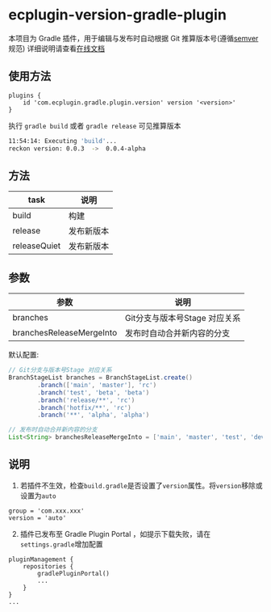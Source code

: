 # ecplugin-version-gradle-plugin

本项目为 Gradle 插件，用于编辑与发布时自动根据 Git 推算版本号(遵循[semver](https://semver.org)规范)
详细说明请查看[在线文档](https://github.com/liuzhenghui/ecplugin-version-gradle-plugin)

## 使用方法

```
plugins {
    id 'com.ecplugin.gradle.plugin.version' version '<version>'
}
```

执行 `gradle build` 或者 `gradle release` 可见推算版本

``` bash
11:54:14: Executing 'build'...
reckon version: 0.0.3  ->  0.0.4-alpha
```

## 方法

| task         | 说明    |
|--------------|-------|
| build        | 构建    |
| release      | 发布新版本 |
| releaseQuiet | 发布新版本 |

## 参数

| 参数                       | 说明                  |
|--------------------------|---------------------|
| branches                 | Git分支与版本号Stage 对应关系 |
| branchesReleaseMergeInto | 发布时自动合并新内容的分支       |

默认配置:

```groovy
// Git分支与版本号Stage 对应关系
BranchStageList branches = BranchStageList.create()
        .branch(['main', 'master'], 'rc')
        .branch('test', 'beta', 'beta')
        .branch('release/**', 'rc')
        .branch('hotfix/**', 'rc')
        .branch('**', 'alpha', 'alpha')

// 发布时自动合并新内容的分支
List<String> branchesReleaseMergeInto = ['main', 'master', 'test', 'develop/**']
```

## 说明

1. 若插件不生效，检查`build.gradle`是否设置了`version`属性。将`version`移除或设置为`auto`

```
group = 'com.xxx.xxx'
version = 'auto'
```

2. 插件已发布至 Gradle Plugin Portal ，如提示下载失败，请在`settings.gradle`增加配置

```
pluginManagement {
    repositories {
        gradlePluginPortal()
        ...
    }
}
...
```